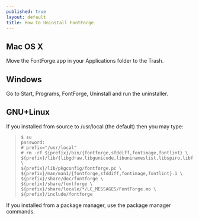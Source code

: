 ```yaml
---
published: true
layout: default
title: How To Uninstall FontForge
---
```


Mac OS X
--------------
Move the FontForge.app in your Applications folder to the Trash.  

Windows
----------------
Go to Start, Programs, FontForge, Uninstall and run the uninstaller.

GNU+Linux
-------------
If you installed from source to /usr/local (the default) then you may type:

>     $ su
>     password:
>     # prefix="/usr/local"
>     # rm -rf ${prefix}/bin/{fontforge,sfddiff,fontimage,fontlint} \
>     ${prefix}/lib/{libgdraw,libgunicode,libuninameslist,libspiro,libfontforge,libgutils,libgioftp}* \
>     ${prefix}/lib/pkgconfig/fontforge.pc \
>     ${prefix}/man/man1/{fontforge,sfddiff,fontimage,fontlint}.1 \
>     ${prefix}/share/doc/fontforge \
>     ${prefix}/share/fontforge \
>     ${prefix}/share/locale/*/LC_MESSAGES/FontForge.mo \
>     ${prefix}/include/fontforge

If you installed from a package manager, use the package manager commands.

